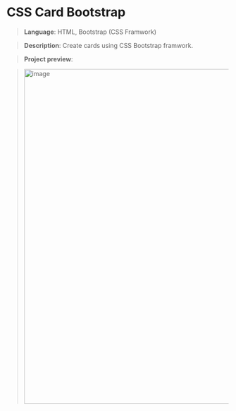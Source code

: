 # CSS Card Bootstrap

> **Language**: HTML, Bootstrap (CSS Framwork)

> **Description**: Create cards using CSS Bootstrap framwork.

> **Project preview**:

> <img width="760" alt="image" src="https://github.com/user-attachments/assets/e51df688-c8ba-4c72-b404-229e5923e98b">
